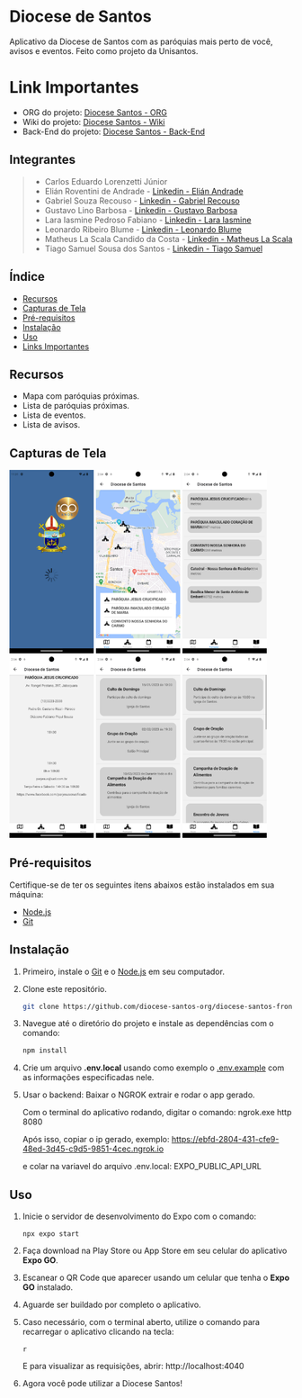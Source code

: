 # Diocese de Santos

Aplicativo da Diocese de Santos com as paróquias mais perto de você, avisos e eventos. Feito como projeto da Unisantos.

# Link Importantes
- ORG do projeto: [Diocese Santos - ORG](https://github.com/diocese-santos-org)
- Wiki do projeto: [Diocese Santos - Wiki](https://github.com/diocese-santos-org/diocese-santos-wiki/wiki)
- Back-End do projeto: [Diocese Santos - Back-End](https://github.com/diocese-santos-org/diocese-santos-backend)

## Integrantes
> - Carlos Eduardo Lorenzetti Júnior
> - Elián Roventini de Andrade - [Linkedin - Elián Andrade](https://www.linkedin.com/in/elianroventini/)
> - Gabriel Souza Recouso - [Linkedin - Gabriel Recouso](https://www.linkedin.com/in/gabrielrecouso/)
> - Gustavo Lino Barbosa - [Linkedin - Gustavo Barbosa](https://www.linkedin.com/in/gustavobarb/)
> - Lara Iasmine Pedroso Fabiano - [Linkedin - Lara Iasmine](https://www.linkedin.com/in/lara-iasmine-fabiano/)
> - Leonardo Ribeiro Blume - [Linkedin - Leonardo Blume](https://www.linkedin.com/in/leonardo-blume-5484311b5/)
> - Matheus La Scala Candido da Costa - [Linkedin - Matheus La Scala](https://www.linkedin.com/in/matheus-la-scala-1a1b091b0/)
> - Tiago Samuel Sousa dos Santos - [Linkedin - Tiago Samuel](https://www.linkedin.com/in/tiagosts99)


## Índice

- [Recursos](#recursos)
- [Capturas de Tela](#capturas-de-tela)
- [Pré-requisitos](#pré-requisitos)
- [Instalação](#instalação)
- [Uso](#uso)
- [Links Importantes](#links-importantes)

## Recursos

- Mapa com paróquias próximas.
- Lista de paróquias próximas.
- Lista de eventos.
- Lista de avisos.

## Capturas de Tela

<img src="./screenshots/splash.png" alt="Mapa" width="150" />
<img src="./screenshots/mapa.png" alt="Mapa" width="150" />
<img src="./screenshots/paroquias.png" alt="Lista de Paróquias" width="150" />
<img src="./screenshots/paroquia.png" alt="Informações da Paróquia" width="150" />
<img src="./screenshots/eventos.png" alt="Lista de Eventos" width="150" />
<img src="./screenshots/avisos.png" alt="Lista de Avisos" width="150" />

## Pré-requisitos

Certifique-se de ter os seguintes itens abaixos estão instalados em sua máquina:

- [Node.js](https://nodejs.org/)
- [Git](https://git-scm.com/downloads)

## Instalação

1. Primeiro, instale o [Git](https://git-scm.com/downloads) e o [Node.js](https://nodejs.org/en/download/) em seu computador.


2. Clone este repositório.
   ```bash
   git clone https://github.com/diocese-santos-org/diocese-santos-front.git
    ```

3. Navegue até o diretório do projeto e instale as dependências com o comando:
    ```bash
    npm install
    ```

4. Crie um arquivo **.env.local** usando como exemplo o [.env.example](./.env.example) com as informações especificadas nele.


5. Usar o backend: Baixar o NGROK extrair e rodar o app gerado.

    Com o terminal do aplicativo rodando, digitar o comando: 
ngrok.exe http 8080

    Após isso, copiar o ip gerado, exemplo:  https://ebfd-2804-431-cfe9-48ed-3d45-c9d5-9851-4cec.ngrok.io

    e colar na variavel do arquivo .env.local: EXPO_PUBLIC_API_URL


## Uso

1. Inicie o servidor de desenvolvimento do Expo com o comando: 
    ```
    npx expo start
    ```
2. Faça download na Play Store ou App Store em seu celular do aplicativo **Expo GO**.

3. Escanear o QR Code que aparecer usando um celular que tenha o **Expo GO** instalado.

4. Aguarde ser buildado por completo o aplicativo.

5. Caso necessário, com o terminal aberto, utilize o comando para recarregar o aplicativo clicando na tecla:
   ```
   r
   ```

    E para visualizar as requisições, abrir: http://localhost:4040
6. Agora você pode utilizar a Diocese Santos!
